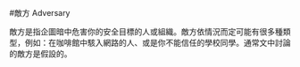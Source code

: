 [Title]: # (敵方)
[Order]: # (1)

#敵方 Adversary

敵方是指企圖暗中危害你的安全目標的人或組織。敵方依情況而定可能有很多種類型，例如：在咖啡館中駭入網路的人、或是你不能信任的學校同學。通常文中討論的敵方是假設的。